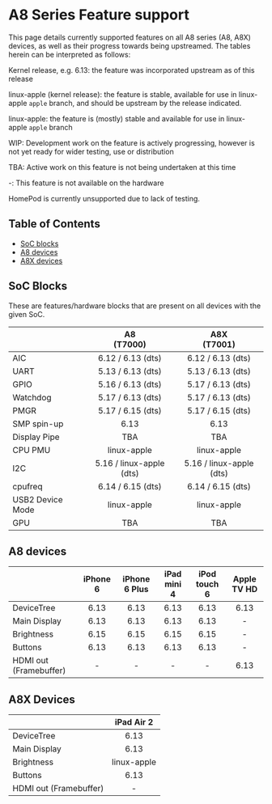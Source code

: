 # A8 Series Feature support

This page details currently supported features on all A8 series (A8, A8X) devices, as well as their progress towards being upstreamed.
The tables herein can be interpreted as follows:

Kernel release, e.g. 6.13: the feature was incorporated upstream as of this release

linux-apple (kernel release): the feature is stable, available for use in linux-apple `apple` branch, and should be upstream by the release indicated.

linux-apple: the feature is (mostly) stable and available for use in linux-apple `apple` branch

WIP: Development work on the feature is actively progressing, however is not yet ready for wider testing, use or distribution

TBA: Active work on this feature is not being undertaken at this time

-: This feature is not available on the hardware

HomePod is currently unsupported due to lack of testing.

## Table of Contents

- [SoC blocks](#soc-blocks)
- [A8 devices](#a8-devices)
- [A8X devices](#a8x-devices)


## SoC Blocks

These are features/hardware blocks that are present on all devices with the given SoC.

|                  | A8<br>(T7000)                   | A8X<br>(T7001)                   |
|------------------|:-------------------------------:|:--------------------------------:|
| AIC              | 6.12 / 6.13 (dts)               | 6.12 / 6.13 (dts)                |
| UART             | 5.13 / 6.13 (dts)               | 5.13 / 6.13 (dts)                |
| GPIO             | 5.16 / 6.13 (dts)               | 5.17 / 6.13 (dts)                |
| Watchdog         | 5.17 / 6.13 (dts)               | 5.17 / 6.13 (dts)                |
| PMGR             | 5.17 / 6.15 (dts)               | 5.17 / 6.15 (dts)                |
| SMP spin-up      | 6.13                            | 6.13                             |
| Display Pipe     | TBA                             | TBA                              |
| CPU PMU          | linux-apple                     | linux-apple                      |
| I2C              | 5.16 / linux-apple (dts)        | 5.16 / linux-apple (dts)         |
| cpufreq          | 6.14 / 6.15 (dts)               | 6.14 / 6.15 (dts)                |
| USB2 Device Mode | linux-apple                     | linux-apple                      |
| GPU              | TBA                             | TBA                              |

## A8 devices

|                        | iPhone 6    | iPhone 6 Plus | iPad mini 4  | iPod touch 6 | Apple TV HD |
|------------------------|:-----------:|:-------------:|:------------:|:------------:|:-----------:|
| DeviceTree             | 6.13        | 6.13          | 6.13         | 6.13         | 6.13        |
| Main Display           | 6.13        | 6.13          | 6.13         | 6.13         | -           |
| Brightness             | 6.15        | 6.15          | 6.15         | 6.15         | -           |
| Buttons                | 6.13        | 6.13          | 6.13         | 6.13         | -           |
| HDMI out (Framebuffer) | -           | -             | -            | -            | 6.13        |


## A8X Devices

|                        | iPad Air 2  |
|------------------------|:-----------:|
| DeviceTree             | 6.13        |
| Main Display           | 6.13        |
| Brightness             | linux-apple |
| Buttons                | 6.13        |
| HDMI out (Framebuffer) | -           |
